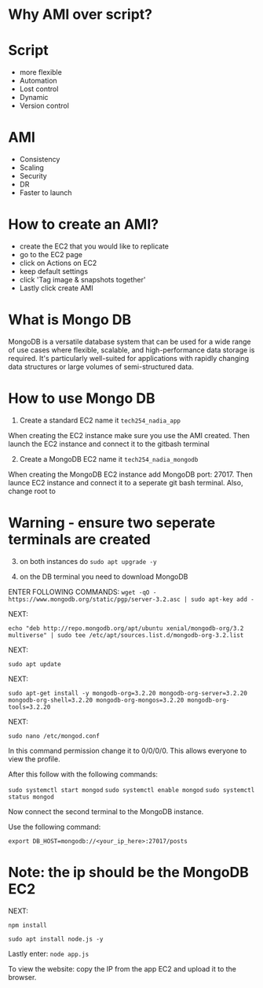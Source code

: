 # Why AMI over script?

# Script 
- more flexible 
- Automation 
- Lost control 
- Dynamic 
- Version control 

# AMI 
- Consistency 
- Scaling
- Security 
- DR 
- Faster to launch

# How to create an AMI?
- create the EC2 that you would like to replicate 
- go to the EC2 page 
- click on Actions on EC2 
- keep default settings 
- click 'Tag image & snapshots together'
- Lastly click create AMI 

# What is Mongo DB

MongoDB is a versatile database system that can be used for a wide range of use cases where flexible, scalable, and high-performance data storage is required. It's particularly well-suited for applications with rapidly changing data structures or large volumes of semi-structured data.

# How to use Mongo DB 

1) Create a standard EC2 name it `tech254_nadia_app`

When creating the EC2 instance make sure you use the AMI created. Then launch the EC2 instance and connect it to the gitbash terminal 

2) Create a MongoDB EC2 name it `tech254_nadia_mongodb`

When creating the MongoDB EC2 instance add MongoDB port: 27017. Then launce EC2 instance and connect it to a seperate git bash terminal. Also, change root to 

# Warning - ensure two seperate terminals are created 

3) on both instances do `sudo apt upgrade -y`

4) on the DB terminal you need to download MongoDB 

ENTER FOLLOWING COMMANDS:
`wget -qO - https://www.mongodb.org/static/pgp/server-3.2.asc | sudo apt-key add -`

NEXT:

`echo "deb http://repo.mongodb.org/apt/ubuntu xenial/mongodb-org/3.2 multiverse" | sudo tee /etc/apt/sources.list.d/mongodb-org-3.2.list`

NEXT:

`sudo apt update`

NEXT:

`sudo apt-get install -y mongodb-org=3.2.20 mongodb-org-server=3.2.20 mongodb-org-shell=3.2.20 mongodb-org-mongos=3.2.20 mongodb-org-tools=3.2.20`

NEXT:

`sudo nano /etc/mongod.conf`

In this command permission change it to 0/0/0/0. This allows everyone to view the profile.

After this follow with the following commands:

`sudo systemctl start mongod`
`sudo systemctl enable mongod`
`sudo systemctl status mongod`

Now connect the second terminal to the MongoDB instance. 

Use the following command:

`export DB_HOST=mongodb://<your_ip_here>:27017/posts`

# Note: the ip should be the MongoDB EC2 

NEXT: 

`npm install`

`sudo apt install node.js -y`

Lastly enter: `node app.js`

To view the website: copy the IP from the app EC2 and upload it to the browser.

